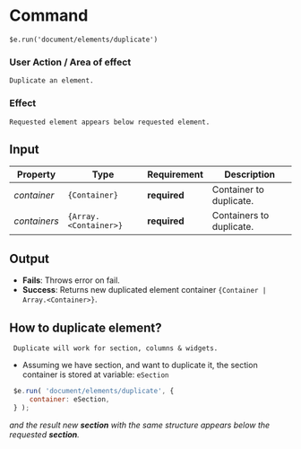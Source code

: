 # Command
  `$e.run('document/elements/duplicate')`

### User Action / Area of effect
    Duplicate an element.
     
### Effect
    Requested element appears below requested element.

## Input
| Property     | Type                  | Requirement   | Description |
|---           |---                    |---            |---|
| _container_  | `{Container}`         | **required**  | Container to duplicate.
| _containers_ | `{Array.<Container>}` | **required**  | Containers to duplicate.

## Output
   * **Fails**: Throws error on fail.
   * **Success**: Returns new duplicated element container `{Container | Array.<Container>}`.
   
## How to duplicate element? 
     Duplicate will work for section, columns & widgets.
   * Assuming we have section, and want to duplicate it, the section container is stored at variable:
   `eSection`
   ```javascript
    $e.run( 'document/elements/duplicate', { 
        container: eSection,
    } );
   ```
   _and the result new **section** with the same structure appears below the requested **section**._
